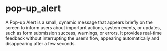 # pop-up_alert
A Pop-up Alert is a small, dynamic message that appears briefly on the screen to inform users about important actions, system events, or updates, such as form submission success, warnings, or errors. It provides real-time feedback without interrupting the user’s flow, appearing automatically and disappearing after a few seconds.
